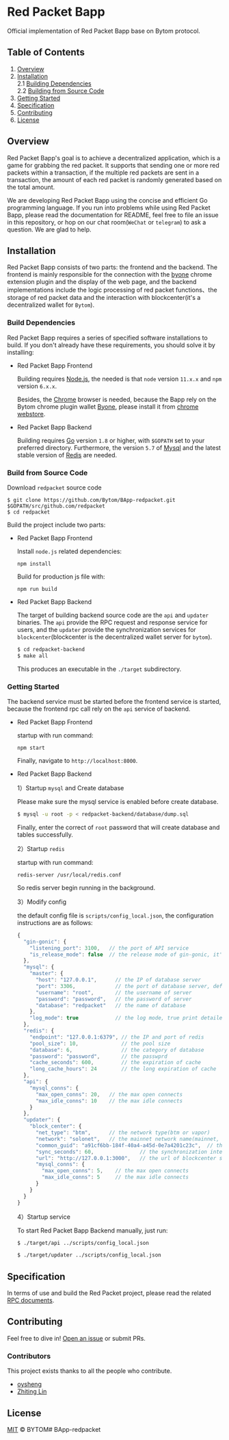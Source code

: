 # Red Packet Bapp

Official implementation of Red Packet Bapp base on Bytom protocol.

## Table of Contents

1. [Overview](#chapter-001)
2. [Installation](#chapter-002)<br>
  2.1 [Building Dependencies](#chapter-0021)<br>
  2.2 [Building from Source Code](#chapter-0022)<br>
3. [Getting Started](#chapter-003)
4. [Specification](#chapter-004)
5. [Contributing](#chapter-005)
6. [License](#chapter-006)

## Overview <a id="chapter-001"></a>

Red Packet Bapp's goal is to achieve a decentralized application, which is a game for grabbing the red packet. It supports that sending one or more red packets within a transaction, if the multiple red packets are sent in a transaction, the amount of each red packet is randomly generated based on the total amount.

We are developing Red Packet Bapp using the concise and efficient Go programming language. If you run into problems while using Red Packet Bapp, please read the documentation for README, feel free to file an issue in this repository, or hop on our chat room(`WeChat` or `telegram`) to ask a question. We are glad to help.

## Installation <a id="chapter-002"></a>

Red Packet Bapp consists of two parts: the frontend and the backend. The frontend is mainly responsible for the connection with the [byone](https://chrome.google.com/webstore/detail/byone/nlgbhdfgdhgbiamfdfmbikcdghidoadd) chrome extension plugin and the display of the web page, and the backend implementations include the logic processing of red packet functions、the storage of red packet data and the interaction with blockcenter(it's a decentralized wallet for `Bytom`).

### Build Dependencies <a id="chapter-0021"></a>

Red Packet Bapp requires a series of specified software installations to build. If you don't already have these requirements, you should solve it by installing:

- Red Packet Bapp Frontend

  Building requires [Node.js](https://nodejs.org), the needed is that `node` version `11.x.x` and `npm` version `6.x.x`.

  Besides, the [Chrome](https://www.google.com/chrome/) browser is needed, because the Bapp rely on the Bytom chrome plugin wallet [Byone](https://chrome.google.com/webstore/detail/byone/nlgbhdfgdhgbiamfdfmbikcdghidoadd), please install it from [chrome webstore](https://chrome.google.com/webstore/category/extensions?utm_source=chrome-ntp-icon).

- Red Packet Bapp Backend

  Building requires [Go](https://golang.org/doc/install) version `1.8` or higher, with `$GOPATH` set to your preferred directory. Furthermore, the version `5.7` of [Mysql](https://www.mysql.com/) and the latest stable version of [Redis](https://redis.io/) are needed.

### Build from Source Code <a id="chapter-0022"></a>

Download `redpacket` source code
```
$ git clone https://github.com/Bytom/BApp-redpacket.git $GOPATH/src/github.com/redpacket
$ cd redpacket
```

Build the project include two parts:
- Red Packet Bapp Frontend
  
  Install `node.js` related dependencies:
  ```
  npm install
  ```

  Build for production js file with:
  ```
  npm run build
  ```

- Red Packet Bapp Backend

  The target of building backend source code are the `api` and `updater` binaries. The `api` provide the RPC request and response service for users, and the `updater` provide the synchronization services for `blockcenter`(blockcenter is the decentralized wallet server for `bytom`).

  ```bash
  $ cd redpacket-backend
  $ make all
  ```

  This produces an executable in the `./target` subdirectory.

### Getting Started <a id="chapter-003"></a>

The backend service must be started before the frontend service is started, because the frontend rpc call rely on the `api` service of backend.

- Red Packet Bapp Frontend

  startup with run command:
  ```
  npm start
  ```

  Finally, navigate to `http://localhost:8000`.

- Red Packet Bapp Backend

  1）Startup `mysql` and Create database

  Please make sure the mysql service is enabled before create database.

  ```bash
  $ mysql -u root -p < redpacket-backend/database/dump.sql
  ```

  Finally, enter the correct of `root` password that will create database and tables successfully.

  2）Startup `redis`

  startup with run command:
  ```
  redis-server /usr/local/redis.conf
  ```

  So redis server begin running in the background.

  3）Modify config

  the default config file is `scripts/config_local.json`, the configuration instructions are as follows:
  ```js
  {
    "gin-gonic": {
      "listening_port": 3100,   // the port of API service
      "is_release_mode": false  // the release mode of gin-gonic, it's debug mode with false
    },
    "mysql": {
      "master": {
        "host": "127.0.0.1",      // the IP of database server
        "port": 3306,             // the port of database server, default is 3306
        "username": "root",       // the username of server
        "password": "password",   // the password of server
        "database": "redpacket"   // the name of database
      },
      "log_mode": true            // the log mode, true print detailed logs, false only print error logs
    },
    "redis": {
      "endpoint": "127.0.0.1:6379", // the IP and port of redis
      "pool_size": 10,              // the pool size
      "database": 6,                // the category of database
      "password": "password",       // the passwprd
      "cache_seconds": 600,         // the expiration of cache
      "long_cache_hours": 24        // the long expiration of cache
    },
    "api": {
      "mysql_conns": {
        "max_open_conns": 20,   // the max open connects
        "max_idle_conns": 10    // the max idle connects
      }
    },
    "updater": {
      "block_center": {
        "net_type": "btm",      // the network type(btm or vapor)
        "network": "solonet",   // the mainnet network name(mainnet, testnet and solonet)
        "common_guid": "a91cf6bb-184f-40a4-a45d-0e7a4201c23c",  // the common wallet guid(arbitrary walletID for blockcenter)
        "sync_seconds": 60,               // the synchronization interval
        "url": "http://127.0.0.1:3000",   // the url of blockcenter server
        "mysql_conns": {
          "max_open_conns": 5,    // the max open connects
          "max_idle_conns": 5     // the max idle connects
        }
      }
    }
  }
  ```

  4）Startup service

  To start Red Packet Bapp Backend manually, just run:

  ```bash
  $ ./target/api ../scripts/config_local.json

  $ ./target/updater ../scripts/config_local.json
  ```

## Specification <a id="chapter-004"></a>

In terms of use and build the Red Packet project,  please read the related [RPC documents](redpacket-backend/docs/rpc.md).

## Contributing <a id="chapter-005"></a>

Feel free to dive in! [Open an issue](https://github.com/Bytom/redpacket/issues/new) or submit PRs.

### Contributors <a id="chapter-006"></a>

This project exists thanks to all the people who contribute. 
- [oysheng](https://github.com/oysheng/)
- [Zhiting Lin](https://github.com/ZhitingLin/)

## License <a id="chapter-001"></a>

[MIT](LICENSE) © BYTOM# BApp-redpacket

